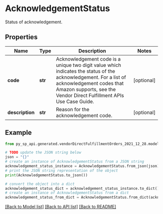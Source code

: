 # AcknowledgementStatus

Status of acknowledgement.

## Properties

Name | Type | Description | Notes
------------ | ------------- | ------------- | -------------
**code** | **str** | Acknowledgement code is a unique two digit value which indicates the status of the acknowledgement. For a list of acknowledgement codes that Amazon supports, see the Vendor Direct Fulfillment APIs Use Case Guide. | [optional] 
**description** | **str** | Reason for the acknowledgement code. | [optional] 

## Example

```python
from py_sp_api.generated.vendorDirectFulfillmentOrders_2021_12_28.models.acknowledgement_status import AcknowledgementStatus

# TODO update the JSON string below
json = "{}"
# create an instance of AcknowledgementStatus from a JSON string
acknowledgement_status_instance = AcknowledgementStatus.from_json(json)
# print the JSON string representation of the object
print(AcknowledgementStatus.to_json())

# convert the object into a dict
acknowledgement_status_dict = acknowledgement_status_instance.to_dict()
# create an instance of AcknowledgementStatus from a dict
acknowledgement_status_from_dict = AcknowledgementStatus.from_dict(acknowledgement_status_dict)
```
[[Back to Model list]](../README.md#documentation-for-models) [[Back to API list]](../README.md#documentation-for-api-endpoints) [[Back to README]](../README.md)


